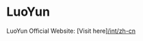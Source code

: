# LuoYun

LuoYun Official Website: [Visit here][/int/zh-cn](https://raw.githubusercontent.com/LuoYunOfficial/LuoYun/master/int/index.html)
